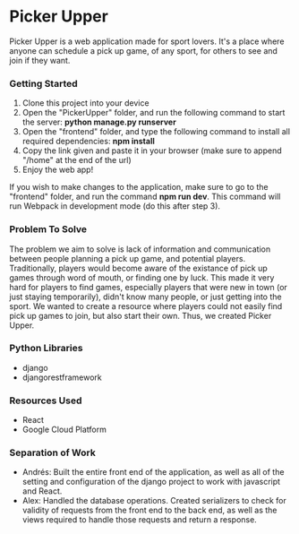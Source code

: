 # Picker Upper
Picker Upper is a web application made for sport lovers. It's a place where anyone can schedule a pick up game, of any sport, for others to see and join if they want.

### Getting Started
1. Clone this project into your device
2. Open the "PickerUpper" folder, and run the following command to start the server: **python manage.py runserver**
3. Open the "frontend" folder, and type the following command to install all required dependencies: **npm install**
4. Copy the link given and paste it in your browser (make sure to append "/home" at the end of the url)
5. Enjoy the web app!

If you wish to make changes to the application, make sure to go to the "frontend" folder, and run the command **npm run dev**. This command will run Webpack in development mode (do this after step 3).

### Problem To Solve
The problem we aim to solve is lack of information and communication between people planning a pick up game, and potential players. Traditionally, players would become aware of the existance of pick up games through word of mouth, or finding one by luck. This made it very hard for players to find games, especially players that were new in town (or just staying temporarily), didn't know many people, or just getting into the sport. We wanted to create a resource where players could not easily find pick up games to join, but also start their own. Thus, we created Picker Upper.

### Python Libraries
- django
- djangorestframework

### Resources Used
- React
- Google Cloud Platform

### Separation of Work
- Andrés: Built the entire front end of the application, as well as all of the setting and configuration of the django project to work with javascript and React.
- Alex: Handled the database operations. Created serializers to check for validity of requests from the front end to the back end, as well as the views required to handle those requests and return a response. 
